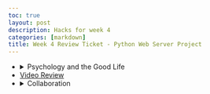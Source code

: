 ```yaml
---
toc: true
layout: post
description: Hacks for week 4
categories: [markdown]
title: Week 4 Review Ticket - Python Web Server Project
---
```

<ul>
    <li>
        <details closed>
            <summary>Psychology and the Good Life</summary>
            <b>Goals: (ACTUALLY DO THESE, EFFORT -> HAPPINESS)</b>
                <ul style="margin-left:30px">
                <li>Create something fun outside of class (SUPERSCRUMMERS)</li>
                <li>Fun game for groups to play</li>
                <li> More team building with the team</li>
                <li>Make a substantial impact on the Robotics club</li>
                <li>Offer help to classmates (particularly in psych)</li>
                <li>8-10hrs of sleep</li>
                </ul>
        </details>
    </li>
    <li>
        <a href="https://aidenhuynh.github.io/CS_Swag/markdown/2022/09/18/Week_4_Video.html">Video Review</a>
    </li>
    <li>
        <details closed>
            <summary>Collaboration</summary>
            <li>My group is completely random as I hadn't known any of them aside from Dash</li>
            <li>Not entirely sure about common interests</li>
            <li>There is some variance in gender and a lot in culture.</li>
            <li>Unsure of skill sets, but they are all interested in Computer Science</li>
        </details>
    </li>
</ul>

